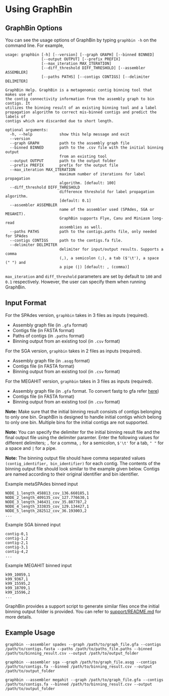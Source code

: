# Using GraphBin

## GraphBin Options
You can see the usage options of GraphBin by typing `graphbin -h` on the command line. For example,

```
usage: graphbin [-h] [--version] [--graph GRAPH] [--binned BINNED]
                [--output OUTPUT] [--prefix PREFIX]
                [--max_iteration MAX_ITERATION]
                [--diff_threshold DIFF_THRESHOLD] [--assembler ASSEMBLER]
                [--paths PATHS] [--contigs CONTIGS] [--delimiter DELIMITER]

GraphBin Help. GraphBin is a metagenomic contig binning tool that makes use of
the contig connectivity information from the assembly graph to bin contigs. It
utilizes the binning result of an existing binning tool and a label
propagation algorithm to correct mis-binned contigs and predict the labels of
contigs which are discarded due to short length.

optional arguments:
  -h, --help            show this help message and exit
  --version
  --graph GRAPH         path to the assembly graph file
  --binned BINNED       path to the .csv file with the initial binning output
                        from an existing tool
  --output OUTPUT       path to the output folder
  --prefix PREFIX       prefix for the output file
  --max_iteration MAX_ITERATION
                        maximum number of iterations for label propagation
                        algorithm. [default: 100]
  --diff_threshold DIFF_THRESHOLD
                        difference threshold for label propagation algorithm.
                        [default: 0.1]
  --assembler ASSEMBLER
                        name of the assembler used (SPAdes, SGA or MEGAHIT).
                        GraphBin supports Flye, Canu and Miniasm long-read
                        assemblies as well.
  --paths PATHS         path to the contigs.paths file, only needed for SPAdes
  --contigs CONTIGS     path to the contigs.fa file.
  --delimiter DELIMITER
                        delimiter for input/output results. Supports a comma
                        (,), a semicolon (;), a tab ($'\t'), a space (" ") and
                        a pipe (|) [default: , (comma)]
```

`max_iteration` and `diff_threshold` parameters are set by default to `100` and `0.1` respectively. However, the user can specify them when running GraphBin.

## Input Format

For the SPAdes version, `graphbin` takes in 3 files as inputs (required).
* Assembly graph file (in `.gfa` format)
* Contigs file (in FASTA format)
* Paths of contigs (in `.paths` format)
* Binning output from an existing tool (in `.csv` format)

For the SGA version, `graphbin` takes in 2 files as inputs (required).
* Assembly graph file (in `.asqg` format)
* Contigs file (in FASTA format)
* Binning output from an existing tool (in `.csv` format)

For the MEGAHIT version, `graphbin` takes in 3 files as inputs (required).
* Assembly graph file (in `.gfa` format. To convert fastg to gfa refer [here](https://github.com/Vini2/GraphBin/blob/master/support/README.md#fastg2gfa))
* Contigs file (in FASTA format)
* Binning output from an existing tool (in `.csv` format)

**Note:** Make sure that the initial binning result consists of contigs belonging to only one bin. GraphBin is designed to handle initial contigs which belong to only one bin. Multiple bins for the initial contigs are not supported.

**Note:** You can specify the delimiter for the initial binning result file and the final output file using the delimiter paramter. Enter the following values for different delimiters; `,` for a comma, `;` for a semicolon, `$'\t'` for a tab, `" "` for a space and `|` for a pipe.

**Note:** The binning output file should have comma separated values ```(contig_identifier, bin_identifier)``` for each contig. The contents of the binning output file should look similar to the example given below. Contigs are named according to their original identifier and bin identifier.

Example metaSPAdes binned input
```
NODE_1_length_458813_cov_136.660185,1
NODE_2_length_409135_cov_127.776630,1
NODE_3_length_346431_cov_35.887787,2
NODE_4_length_333835_cov_129.134427,1
NODE_5_length_282512_cov_36.193003,2
...
```
Example SGA binned input
```
contig-0,1
contig-1,2
contig-2,1
contig-3,1
contig-4,2
...
```
Example MEGAHIT binned input
```
k99_10059,1
k99_9367,1
k99_15595,2
k99_18709,1
k99_15596,2
...
```
GraphBin provides a support script to generate similar files once the initial binning output folder is provided. You can refer to [support/README.md](https://github.com/Vini2/GraphBin/blob/master/support/README.md) for more details.

## Example Usage

```
graphbin --assembler spades --graph /path/to/graph_file.gfa --contigs /path/to/contigs.fasta --paths /path/to/paths_file.paths --binned /path/to/binning_result.csv --output /path/to/output_folder
```
```
graphbin --assembler sga --graph /path/to/graph_file.asqg --contigs /path/to/contigs.fa --binned /path/to/binning_result.csv --output /path/to/output_folder
```
```
graphbin --assembler megahit --graph /path/to/graph_file.gfa --contigs /path/to/contigs.fa --binned /path/to/binning_result.csv --output /path/to/output_folder
```